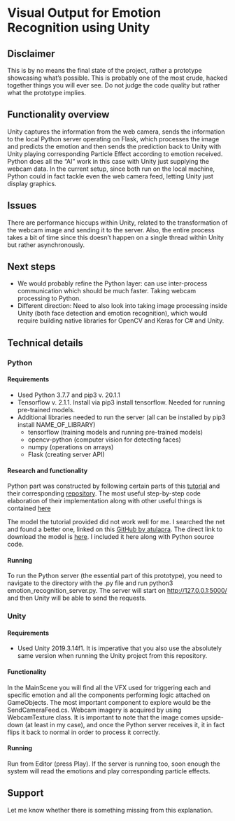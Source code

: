 # Visual Output for Emotion Recognition using Unity

## Disclaimer

This is by no means the final state of the project, rather a prototype showcasing what’s possible. This is probably one of the most crude, hacked together things you will ever see. Do not judge the code quality but rather what the prototype implies.

## Functionality overview

Unity captures the information from the web camera, sends the information to the local Python server operating on Flask, which processes the image and predicts the emotion and then sends the prediction back to Unity with Unity playing corresponding Particle Effect according to emotion received.
Python does all the “AI” work in this case with Unity just supplying the webcam data. In the current setup, since both run on the local machine, Python could in fact tackle even the web camera feed, letting Unity just display graphics.

## Issues
There are performance hiccups within Unity, related to the transformation of the webcam image and sending it to the server. Also, the entire process takes a bit of time since this doesn’t happen on a single thread within Unity but rather asynchronously.

## Next steps
- We would probably refine the Python layer: can use inter-process communication which should be much faster. Taking webcam processing to Python. 
- Different direction: Need to also look into taking image processing inside Unity (both face detection and emotion recognition), which would require building native libraries for OpenCV and Keras for C# and Unity.

## Technical details

### Python

#### Requirements

* Used Python 3.7.7 and pip3 v. 20.1.1
* Tensorflow v. 2.1.1. Install via pip3 install tensorflow. Needed for running pre-trained models.
* Additional libraries needed to run the server (all can be installed by pip3 install NAME_OF_LIBRARY)
    * tensorflow (training models and running pre-trained models)
    * opencv-python (computer vision for detecting faces)
    * numpy (operations on arrays)
    * Flask (creating server API)

#### Research and functionality

Python part was constructed by following certain parts of this [tutorial](https://towardsdatascience.com/face-detection-recognition-and-emotion-detection-in-8-lines-of-code-b2ce32d4d5de) and their corresponding [repository](https://github.com/priya-dwivedi/face_and_emotion_detection). The most useful step-by-step code elaboration of their implementation along with other useful things is contained [here](https://github.com/priya-dwivedi/face_and_emotion_detection/blob/master/src/EmotionDetector_v2.ipynb)

The model the tutorial provided did not work well for me. I searched the net and found a better one, linked on this [GitHub by atulapra](https://github.com/atulapra/Emotion-detection). The direct link to download the model is [here](https://drive.google.com/file/d/1FUn0XNOzf-nQV7QjbBPA6-8GLoHNNgv-/view?usp=sharing). I included it here along with Python source code.

#### Running

To run the Python server (the essential part of this prototype), you need to navigate to the directory with the .py file and run python3 emotion_recognition_server.py. The server will start on http://127.0.0.1:5000/ and then Unity will be able to send the requests.

### Unity

#### Requirements

* Used Unity 2019.3.14f1. It is imperative that you also use the absolutely same version when running the Unity project from this repository. 

#### Functionality

In the MainScene you will find all the VFX used for triggering each and specific emotion and all the components performing logic attached on GameObjects. The most important component to explore would be the SendCameraFeed.cs. 
Webcam imagery is acquired by using WebcamTexture class. It is important to note that the image comes upside-down (at least in my case), and once the Python server receives it, it in fact flips it back to normal in order to process it correctly.

#### Running
Run from Editor (press Play). If the server is running too, soon enough the system will read the emotions and play corresponding particle effects.

## Support

Let me know whether there is something missing from this explanation.
